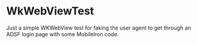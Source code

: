 # WkWebViewTest

Just a simple WKWebView test for faking the user agent to get through an ADSF login page with some MobileIron code.

